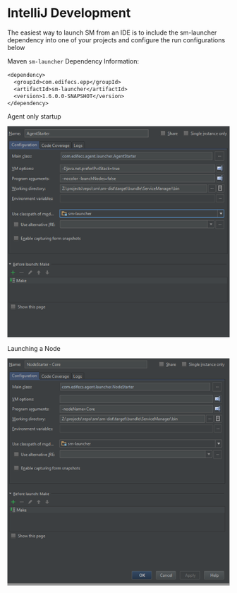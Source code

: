 # IntelliJ Development

The easiest way to launch SM from an IDE is to include the sm-launcher dependency into one of your projects and configure the run configurations below

Maven `sm-launcher` Dependency Information:

    <dependency>
      <groupId>com.edifecs.epp</groupId>
      <artifactId>sm-launcher</artifactId>
      <version>1.6.0.0-SNAPSHOT</version>
    </dependency>


Agent only startup

![IntelliJ Configuration](images/intelliJConfiguration.png)

Launching a Node

![IntelliJ Configuration](images/intelliJNodeConfiguration.png)